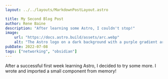 ```yaml
---
layout: ../../layouts/MarkdownPostLayout.astro

title: My Second Blog Post
author: Rene Baine
description: "After learning some Astro, I couldn't stop!"
image:
    url: "https://docs.astro.build/assets/arc.webp"
    alt: "The Astro logo on a dark background with a purple gradient arc."
pubDate: 2022-07-08
tags: ["networking", "obsidian"]
---
```

After a successful first week learning Astro, I decided to try some more. I wrote and imported a small component from memory!